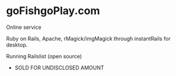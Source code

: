 # goFishgoPlay.com
Online service

Ruby on Rails, Apache, rMagick/imgMagick through instantRails for desktop.

Running Railslist (open source)

- SOLD FOR UNDISCLOSED AMOUNT 
